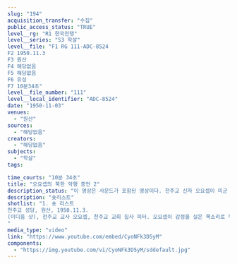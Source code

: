 ```yaml
---
slug: "194"
acquisition_transfer: "수집"
public_access_status: "TRUE"
level__rg: "R1 한국전쟁"
level__series: "S3 학살"
level__file: "F1 RG 111-ADC-8524
F2 1950.11.3
F3 원산
F4 해당없음 
F5 해당없음
F6 유성 
F7 10분34초"
level__file_number: "111"
level__local_identifier: "ADC-8524"
date: "1950-11-03"
venues: 
  - "원산"
sources: 
  - "해당없음"
creators: 
  - "해당없음"
subjects: 
  - "학살"
tags: 

time_courts: "10분 34초"
title: "오요셉의 북한 악행 증언 2"
description_status: "이 영상은 사운드가 포함된 영상이다. 천주교 신자 오요셉이 미군 군종신부에게 북한 치하에서 공산당이 저지른 악행에 대해 증언하는 모습을 담고 있다. "
description: "숏리스트"
shotlist: "1. 숏 리스트
천주교 성당, 원산, 1950.11.3.
(미디움 샷), 천주교 교사 오요셉, 천주교 교회 집사 피터. 오요셉이 감정을 실은 목소리로 북한 공산당의 점령에 대해 이야기한다. (참고: 오요셉이 월시 군목에게 자신의 이야기를 들려주는 장면을 자른 것) (클로즈 업) 오요셉이 이야기를 이어간다. 이야기 도중 한 노인이 손수건으로 눈물을 닦는다. 오요셉은 계속 손짓을 해가며 공산당이 한국인들을 어떻게 고문했는지 이야기를 계속 한다.
"
media_type: "video"
link: "https://www.youtube.com/embed/CyoNFk3D5yM"
components: 
  - "https://img.youtube.com/vi/CyoNFk3D5yM/sddefault.jpg"
---
```

